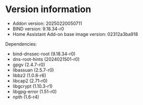 # Version information

 * Addon version: 20250220050711
 * BIND version: 9.18.34-r0
 * Home Assistant Add-on base image version: 02312a3ba918

Dependencies:
 * bind-dnssec-root (9.18.34-r0)
 * dns-root-hints (2024021501-r0)
 * gpgv (2.4.7-r0)
 * libassuan (2.5.7-r0)
 * libbz2 (1.0.8-r6)
 * libcap2 (2.71-r0)
 * libgcrypt (1.10.3-r1)
 * libgpg-error (1.51-r0)
 * npth (1.6-r4)
